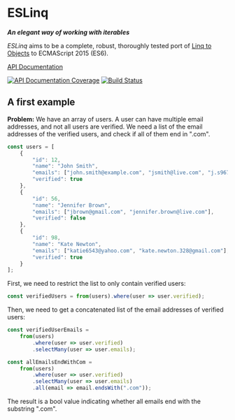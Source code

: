 ESLinq
======

***An elegant way of working with iterables***

*ESLinq* aims to be a complete, robust, thoroughly tested port of [Linq to Objects][linq-to-objects]
to ECMAScript 2015 (ES6).

[API Documentation](https://doc.esdoc.org/github.com/balazsbotond/eslinq/)

[![API Documentation Coverage](https://doc.esdoc.org/github.com/balazsbotond/eslinq/badge.svg)](https://doc.esdoc.org/github.com/balazsbotond/eslinq)
[![Build Status](https://travis-ci.org/balazsbotond/eslinq.svg?branch=master)](https://travis-ci.org/balazsbotond/eslinq)

A first example
---------------

**Problem:** We have an array of users. A user can have multiple email addresses, and not all users
are verified. We need a list of the email addresses of the verified users, and check if all of
them end in ".com".

```javascript
const users = [
	{
		"id": 12,
		"name": "John Smith",
		"emails": ["john.smith@example.com", "jsmith@live.com", "j.s967@gmail.com"],
		"verified": true
	},
	{
		"id": 56,
		"name": "Jennifer Brown",
		"emails": ["jbrown@gmail.com", "jennifer.brown@live.com"],
		"verified": false
	},
	{
		"id": 98,
		"name": "Kate Newton",
		"emails": ["katie6543@yahoo.com", "kate.newton.328@gmail.com"],
		"verified": true
	}
];
```

First, we need to restrict the list to only contain verified users:

```javascript
const verifiedUsers = from(users).where(user => user.verified);
```

Then, we need to get a concatenated list of the email addresses of verified users:

```javascript
const verifiedUserEmails =
    from(users)
	    .where(user => user.verified)
		.selectMany(user => user.emails);
```

```javascript
const allEmailsEndWithCom =
    from(users)
	    .where(user => user.verified)
		.selectMany(user => user.emails)
		.all(email => email.endsWith(".com"));
```

The result is a bool value indicating whether all emails end with the substring ".com".

<!--
    Links
-->

[linq-to-objects]: https://msdn.microsoft.com/en-us/library/bb397919.aspx